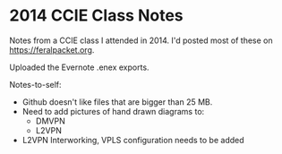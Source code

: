# 2014 CCIE Class Notes

Notes from a CCIE class I attended in 2014.  I'd posted most of these on https://feralpacket.org.

Uploaded the Evernote .enex exports.

Notes-to-self:
 - Github doesn't like files that are bigger than 25 MB.
 - Need to add pictures of hand drawn diagrams to:
   - DMVPN
   - L2VPN
 - L2VPN Interworking, VPLS configuration needs to be added
